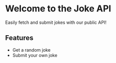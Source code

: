 # Welcome to the Joke API

Easily fetch and submit jokes with our public API!

## Features

- Get a random joke
- Submit your own joke
